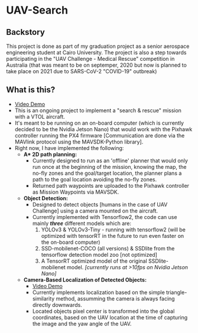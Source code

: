 # UAV-Search

## Backstory

This project is done as part of my graduation project as a senior aerospace engineering student at Cairo University. The project is also a step towards participating in the "UAV Challenge - Medical Rescue" competition in Australia (that was meant to be on septemper, 2020 but now is planned to take place on 2021 due to SARS-CoV-2 "COVID-19" outbreak)

## What is this?

- [Video Demo](https://www.youtube.com/watch?v=-0mwb_KjFy8)
- This is an ongoing project to implement a "search & rescue" mission with a VTOL aircraft.
- It's meant to be running on an on-board computer (which is currently decided to be the Nvidia Jetson Nano) that would work with the Pixhawk controller running the PX4 firmware [Communication are done via the MAVlink protocol using the MAVSDK-Python library].
- Right now, I have implemented the following:
  - **A\* 2D path planning:**
    - Currently designed to run as an 'offline' planner that would only run once at the beginning of the mission, knowing the map, the no-fly zones and the goal/target location, the planner plans a path to the goal location avoiding the no-fly zones.
    - Returned path waypoints are uploaded to the Pixhawk controller as Mission Waypoints via MAVSDK.
  - **Object Detection:**
    - Designed to detect objects [humans in the case of UAV Challenge] using a camera mounted on the aircraft.
    - Currently implemented with Tensorflow2, the code can use mainly ***three*** different models which are:
      1. YOLOv3 & YOLOv3-Tiny - running with tensorflow2 (will be optimized with tensorRT in the future to run even faster on the on-board computer)
      2. SSD-mobilenet-COCO (all versions) & SSDlite from the tensorflow detection model zoo [not optimized]
      3. A TensorRT optimized model of the original SSDlite-mobilenet model. *[currently runs at >10fps on Nvidia Jetson Nano]*
  - **Camera-Based Localization of Detected Objects:**
    - [Video Demo](https://www.youtube.com/watch?v=lc4bMRS7228)
    - Currently implements localization based on the simple triangle-similarity method, assumming the camera is always facing directly downwards.
    - Located objects pixel center is transformed into the global coordinates, based on the UAV location at the time of capturing the image and the yaw angle of the UAV.

